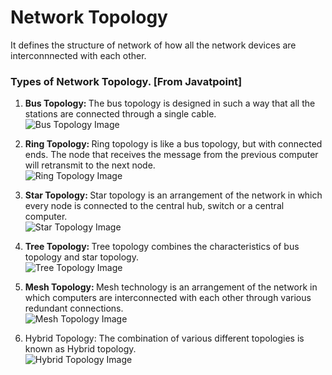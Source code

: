 # Network Topology

It defines the structure of network of how all the network devices are interconnnected with each other.

### Types of Network Topology. [From Javatpoint]

1. <b> Bus Topology: </b>
   The bus topology is designed in such a way that all the stations are connected through a single cable.<br>
   ![Bus Topology Image](https://static.javatpoint.com/tutorial/computer-network/images/computer-network-topologies-bus-topology.png)

2. <b> Ring Topology: </b>
   Ring topology is like a bus topology, but with connected ends.
   The node that receives the message from the previous computer will retransmit to the next node.
   <br>
   ![Ring Topology Image](https://static.javatpoint.com/tutorial/computer-network/images/computer-network-topologies-ring-topology.png)

3. <b> Star Topology: </b>
   Star topology is an arrangement of the network in which every node is connected to the central hub, switch or a central computer.
   <br>
   ![Star Topology Image](https://static.javatpoint.com/tutorial/computer-network/images/computer-network-topologies-star-topology.png)

4. <b> Tree Topology: </b>
   Tree topology combines the characteristics of bus topology and star topology. <br>
   ![Tree Topology Image](https://static.javatpoint.com/tutorial/computer-network/images/computer-network-topologies-tree-topology.png)

5. <b> Mesh Topology: </b>
   Mesh technology is an arrangement of the network in which computers are interconnected with each other through various redundant connections. <br>
   ![Mesh Topology Image](https://static.javatpoint.com/tutorial/computer-network/images/computer-network-topologies-mesh-topology.png)

6. Hybrid Topology: </b>
   The combination of various different topologies is known as Hybrid topology. <br>
   ![Hybrid Topology Image](https://static.javatpoint.com/tutorial/computer-network/images/computer-network-topologies-hybrid-topology.png)
